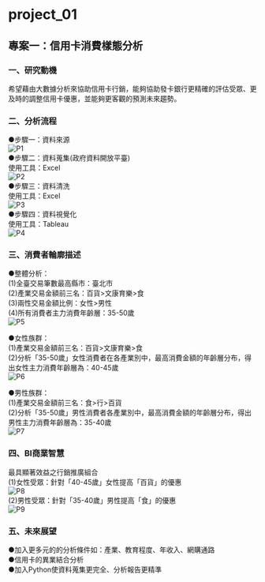 # project_01

## 專案一：信用卡消費樣態分析</br>
### 一、研究動機</br>
希望藉由大數據分析來協助信用卡行銷，能夠協助發卡銀行更精確的評估受眾、更及時的調整信用卡優惠，並能夠更客觀的預測未來趨勢。</br>
### 二、分析流程</br>
  ●步驟一：資料來源</br>
    ![P1](https://github.com/yininghsu10/Project01/blob/main/%E6%88%AA%E5%9C%96/p1.png)</br>
  ●步驟二：資料蒐集(政府資料開放平臺)</br>
    使用工具：Excel</br>
    ![P2](https://github.com/yininghsu10/Project01/blob/main/%E6%88%AA%E5%9C%96/p2.png)</br>
  ●步驟三：資料清洗</br>
    使用工具：Excel</br>
    ![P3](https://github.com/yininghsu10/Project01/blob/main/%E6%88%AA%E5%9C%96/p3.png)</br>
  ●步驟四：資料視覺化</br>
    使用工具：Tableau</br>
    ![P4](https://github.com/yininghsu10/Project01/blob/main/%E6%88%AA%E5%9C%96/p4.png)</br>
  
  
### 三、消費者輪廓描述</br>
  ●整體分析：</br>
    (1)全臺交易筆數最高縣市：臺北市</br>
    (2)產業交易金額前三名：百貨>文康育樂>食</br>
    (3)兩性交易金額比例：女性>男性</br>
    (4)所有消費者主力消費年齡層：35-50歲</br>
    ![P5](https://github.com/yininghsu10/Project01/blob/main/%E6%88%AA%E5%9C%96/p5.png)</br>
  
  ●女性族群：</br>
    (1)產業交易金額前三名：百貨>文康育樂>食</br>
    (2)分析「35-50歲」女性消費者在各產業別中，最高消費金額的年齡層分布，得出女性主力消費年齡層為：40-45歲  </br>
    ![P6](https://github.com/yininghsu10/Project01/blob/main/%E6%88%AA%E5%9C%96/p6.png)</br>
  
  ●男性族群：</br>
    (1)產業交易金額前三名：食>行>百貨</br>
    (2)分析「35-50歲」男性消費者各產業別中，最高消費金額的年齡層分布，得出男性主力消費年齡層為：35-40歲  </br>
    ![P7](https://github.com/yininghsu10/Project01/blob/main/%E6%88%AA%E5%9C%96/p7.png)</br>
  
### 四、BI商業智慧</br>
  最具顯著效益之行銷推廣組合</br>
  (1)女性受眾：針對「40-45歲」女性提高「百貨」的優惠</br>
  ![P8](https://github.com/yininghsu10/Project01/blob/main/%E6%88%AA%E5%9C%96/p8.png)</br>
  (2)男性受眾：針對「35-40歲」男性提高「食」的優惠</br>
  ![P9](https://github.com/yininghsu10/Project01/blob/main/%E6%88%AA%E5%9C%96/p9.png)</br>
  
### 五、未來展望</br>
  ●加入更多元的的分析條件如：產業、教育程度、年收入、網購通路</br>
  ●信用卡的異業結合分析</br>
  ●加入Python使資料蒐集更完全、分析報告更精準</br>
